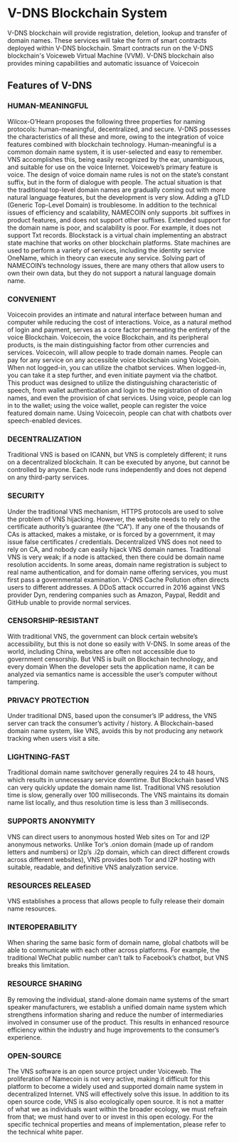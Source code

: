 # V-DNS Blockchain System

V-DNS blockchain will provide registration, deletion, lookup and transfer of domain names. These services will take the form of smart contracts deployed within V-DNS blockchain. Smart contracts run on the V-DNS blockchain's Voiceweb Virtual Machine (VVM). V-DNS blockchain also provides mining capabilities and automatic issuance of Voicecoin

## Features of V-DNS

###	HUMAN-MEANINGFUL
 Wilcox-O’Hearn proposes the following three properties for naming protocols: human-meaningful, decentralized, and secure. V-DNS possesses the characteristics of all these and more, owing to the integration of voice features combined with blockchain technology. Human-meaningful is a common domain name system, it is user-selected and easy to remember. VNS accomplishes this, being easily recognized by the ear, unambiguous, and suitable for use on the voice Internet. Voiceweb’s primary feature is voice. The design of voice domain name rules is not on the state’s constant suffix, but in the form of dialogue with people. The actual situation is that the traditional top-level domain names are gradually coming out with more natural language features, but the development is very slow. Adding a gTLD (Generic Top-Level Domain) is troublesome. In addition to the technical issues of efficiency and scalability, NAMECOIN only supports .bit suffixes in product features, and does not support other suffixes. Extended support for the domain name is poor, and scalability is poor. For example, it does not support Txt records. Blockstack is a virtual chain implementing an abstract state machine that works on other blockchain platforms. State machines are used to perform a variety of services, including the identity service OneName, which in theory can execute any service. Solving part of NAMECOIN’s technology issues, there are many others that allow users to own their own data, but they do not support a natural language domain name.

###	CONVENIENT
Voicecoin provides an intimate and natural interface between human and computer while reducing the cost of interactions. Voice, as a natural method of login and payment, serves as a core factor permeating the entirety of the voice Blockchain. Voicecoin, the voice Blockchain, and its peripheral products, is the main distinguishing factor from other currencies and services. Voicecoin, will allow people to trade domain names. People can pay for any service on any accessible voice blockchain using VoiceCoin. When not logged-in, you can utilize the chatbot services. When logged-in, you can take it a step further, and even initiate payment via the chatbot. This product was designed to utilize the distinguishing characteristic of speech, from wallet authentication and login to the registration of domain names, and even the provision of chat services. Using voice, people can log in to the wallet; using the voice wallet, people can register the voice featured domain name. Using Voicecoin, people can chat with chatbots
over speech-enabled devices.

###	DECENTRALIZATION
Traditional VNS is based on ICANN, but VNS is completely different; it runs on a decentralized blockchain. It can be executed by anyone, but cannot be controlled by anyone. Each node runs independently and does not depend on any third-party services.

###	SECURITY
Under the traditional VNS mechanism, HTTPS protocols are used to solve the problem of VNS hijacking. However, the website needs to rely on the certificate authority’s guarantee (the “CA”). If any one of the thousands of CAs is attacked, makes a mistake, or is forced by a government, it may issue false certificates / credentials. Decentralized VNS does not need to rely on CA, and nobody can easily hijack VNS domain names. Traditional VNS is very weak; if a node is attacked, then there could be domain name resolution accidents. In some areas, domain name registration is subject to real name authentication, and for domain name offering services, you must first pass a governmental examination. 
V-DNS Cache Pollution often directs users to different addresses. A DDoS attack occurred in 2016 against VNS provider Dyn, rendering companies such as Amazon, Paypal, Reddit and GitHub unable to provide normal services.

###	CENSORSHIP-RESISTANT
With traditional VNS, the government can block certain website’s accessibility, but this is not done so easily with 
V-DNS. In some areas of the world, including China, websites are often not accessible due to government censorship. But VNS is built on Blockchain technology, and every domain  When the developer sets the application name, it can be analyzed via semantics name is accessible the user’s computer without tampering.

###	PRIVACY PROTECTION
Under traditional DNS, based upon the consumer’s IP address, the VNS server can track the consumer’s activity / history. A Blockchain-based domain name system, like VNS, avoids this by not producing any network tracking when users visit a site.

###	LIGHTNING-FAST
Traditional domain name switchover generally requires 24 to 48 hours, which results in unnecessary service downtime. But Blockchain based VNS can very quickly update the domain name list. Traditional VNS resolution time is slow, generally over 100 milliseconds. The VNS maintains its domain name list locally, and thus resolution time is less than 3 milliseconds.

###	SUPPORTS ANONYMITY
VNS can direct users to anonymous hosted Web sites on Tor and I2P anonymous networks. Unlike Tor’s
.onion domain (made up of random letters and numbers) or I2p’s .i2p domain, which can direct different
crowds across different websites), VNS provides both Tor and I2P hosting with suitable, readable, and
definitive VNS analyzation service. 

###	RESOURCES RELEASED
VNS establishes a process that allows people to fully release their domain name resources.

###	INTEROPERABILITY
When sharing the same basic form of domain name, global chatbots will be able to communicate with each other across platforms. For example, the traditional WeChat public number can’t talk to Facebook’s chatbot, but VNS breaks this limitation.

###	RESOURCE SHARING
By removing the individual, stand-alone domain name systems of the smart speaker manufacturers, we establish a unified domain name system which strengthens information sharing and reduce the number of intermediaries involved in consumer use of the product. This results in enhanced resource efficiency within the industry and huge improvements to the consumer’s experience.

###	OPEN-SOURCE
The VNS software is an open source project under Voiceweb. The proliferation of Namecoin is not very active, making it difficult for this platform to become a widely used and supported domain name system in decentralized Internet. VNS will effectively solve this issue. In addition to its open source code, VNS is also ecologically open source. It is not a matter of what we as individuals want within the broader ecology, we must refrain from that; we must hand over to or invest in this open ecology. For the specific technical properties and means of implementation, please refer to the technical white paper.
